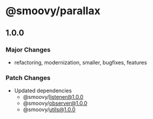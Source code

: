 # @smoovy/parallax

## 1.0.0

### Major Changes

- refactoring, modernization, smaller, bugfixes, features

### Patch Changes

- Updated dependencies
  - @smoovy/listener@1.0.0
  - @smoovy/observer@1.0.0
  - @smoovy/utils@1.0.0
